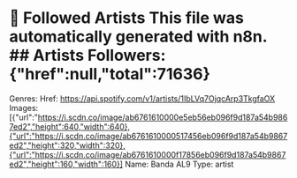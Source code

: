 # 🎵 Followed Artists  This file was automatically generated with n8n.  ## Artists  Followers: {"href":null,"total":71636}
Genres: 
Href: https://api.spotify.com/v1/artists/1IbLVq7OjqcArp3TkgfaOX
Images: [{"url":"https://i.scdn.co/image/ab6761610000e5eb56eb096f9d187a54b9867ed2","height":640,"width":640},{"url":"https://i.scdn.co/image/ab6761610000517456eb096f9d187a54b9867ed2","height":320,"width":320},{"url":"https://i.scdn.co/image/ab6761610000f17856eb096f9d187a54b9867ed2","height":160,"width":160}]
Name: Banda AL9
Type: artist